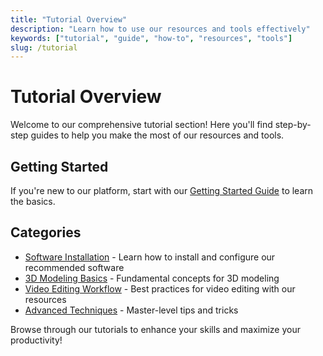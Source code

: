 ```yaml
---
title: "Tutorial Overview"
description: "Learn how to use our resources and tools effectively"
keywords: ["tutorial", "guide", "how-to", "resources", "tools"]
slug: /tutorial
---
```


# Tutorial Overview

Welcome to our comprehensive tutorial section! Here you'll find step-by-step guides to help you make the most of our resources and tools.

## Getting Started

If you're new to our platform, start with our [Getting Started Guide](getting-started.md) to learn the basics.

## Categories

- [Software Installation](installation.md) - Learn how to install and configure our recommended software
- [3D Modeling Basics](3d-basics.md) - Fundamental concepts for 3D modeling
- [Video Editing Workflow](video-editing.md) - Best practices for video editing with our resources
- [Advanced Techniques](advanced.md) - Master-level tips and tricks

Browse through our tutorials to enhance your skills and maximize your productivity!